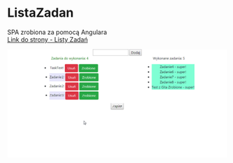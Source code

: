 # ListaZadan
SPA zrobiona za pomocą Angulara  
[Link do strony - Listy Zadań](https://kkasztann.github.io/ListaZadan/)

![HowItWork](https://github.com/kkasztann/ListaZadan/blob/master/howItWork.gif)
